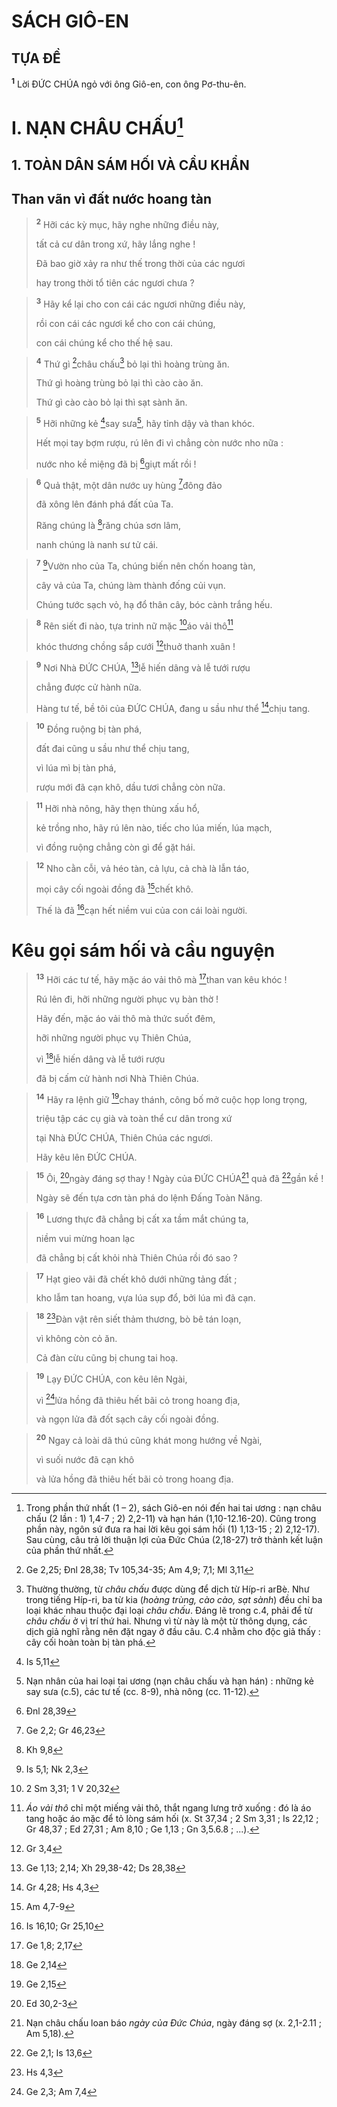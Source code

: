 # SÁCH GIÔ-EN
## TỰA ĐỀ
<sup><b>1</b></sup> Lời ĐỨC CHÚA ngỏ với ông Giô-en, con ông Pơ-thu-ên.

# I. NẠN CHÂU CHẤU[^1]
## 1. TOÀN DÂN SÁM HỐI VÀ CẦU KHẨN
## Than vãn vì đất nước hoang tàn

> <sup><b>2</b></sup> Hỡi các kỳ mục, hãy nghe những điều này,
> 
> tất cả cư dân trong xứ, hãy lắng nghe !
> 
> Đã bao giờ xảy ra như thế trong thời của các ngươi
> 
> hay trong thời tổ tiên các ngươi chưa ?
>


> <sup><b>3</b></sup> Hãy kể lại cho con cái các ngươi những điều này,
> 
> rồi con cái các ngươi kể cho con cái chúng,
> 
> con cái chúng kể cho thế hệ sau.
>


> <sup><b>4</b></sup> Thứ gì [^1*]châu chấu[^2] bỏ lại thì hoàng trùng ăn.
> 
> Thứ gì hoàng trùng bỏ lại thì cào cào ăn.
> 
> Thứ gì cào cào bỏ lại thì sạt sành ăn.
>


> <sup><b>5</b></sup> Hỡi những kẻ [^2*]say sưa[^3], hãy tỉnh dậy và than khóc.
> 
> Hết mọi tay bợm rượu, rú lên đi vì chẳng còn nước nho nữa :
> 
> nước nho kề miệng đã bị [^3*]giựt mất rồi !
>


> <sup><b>6</b></sup> Quả thật, một dân nước uy hùng [^4*]đông đảo
> 
> đã xông lên đánh phá đất của Ta.
> 
> Răng chúng là [^5*]răng chúa sơn lâm,
> 
> nanh chúng là nanh sư tử cái.
>


> <sup><b>7</b></sup> [^6*]Vườn nho của Ta, chúng biến nên chốn hoang tàn,
> 
> cây vả của Ta, chúng làm thành đống củi vụn.
> 
> Chúng tước sạch vỏ, hạ đổ thân cây, bóc cành trắng hếu.
>


> <sup><b>8</b></sup> Rên siết đi nào, tựa trinh nữ mặc [^7*]áo vải thô[^4]
> 
> khóc thương chồng sắp cưới [^8*]thuở thanh xuân !
>


> <sup><b>9</b></sup> Nơi Nhà ĐỨC CHÚA, [^9*]lễ hiến dâng và lễ tưới rượu
> 
> chẳng được cử hành nữa.
> 
> Hàng tư tế, bề tôi của ĐỨC CHÚA, đang u sầu như thể [^10*]chịu tang.
>


> <sup><b>10</b></sup> Đồng ruộng bị tàn phá,
> 
> đất đai cũng u sầu như thể chịu tang,
> 
> vì lúa mì bị tàn phá,
> 
> rượu mới đã cạn khô, dầu tươi chẳng còn nữa.
>


> <sup><b>11</b></sup> Hỡi nhà nông, hãy thẹn thùng xấu hổ,
> 
> kẻ trồng nho, hãy rú lên nào, tiếc cho lúa miến, lúa mạch,
> 
> vì đồng ruộng chẳng còn gì để gặt hái.
>


> <sup><b>12</b></sup> Nho cằn cỗi, vả héo tàn, cả lựu, cả chà là lẫn táo,
> 
> mọi cây cối ngoài đồng đã [^11*]chết khô.
> 
> Thế là đã [^12*]cạn hết niềm vui của con cái loài người.
>

# Kêu gọi sám hối và cầu nguyện

> <sup><b>13</b></sup> Hỡi các tư tế, hãy mặc áo vải thô mà [^13*]than van kêu khóc !
> 
> Rú lên đi, hỡi những người phục vụ bàn thờ !
> 
> Hãy đến, mặc áo vải thô mà thức suốt đêm,
> 
> hỡi những người phục vụ Thiên Chúa,
> 
> vì [^14*]lễ hiến dâng và lễ tưới rượu
> 
> đã bị cấm cử hành nơi Nhà Thiên Chúa.
>


> <sup><b>14</b></sup> Hãy ra lệnh giữ [^15*]chay thánh, công bố mở cuộc họp long trọng,
> 
> triệu tập các cụ già và toàn thể cư dân trong xứ
> 
> tại Nhà ĐỨC CHÚA, Thiên Chúa các ngươi.
> 
> Hãy kêu lên ĐỨC CHÚA.
>


> <sup><b>15</b></sup> Ôi, [^16*]ngày đáng sợ thay ! Ngày của ĐỨC CHÚA[^5] quả đã [^17*]gần kề !
> 
> Ngày sẽ đến tựa cơn tàn phá do lệnh Đấng Toàn Năng.
>


> <sup><b>16</b></sup> Lương thực đã chẳng bị cất xa tầm mắt chúng ta,
> 
> niềm vui mừng hoan lạc
> 
> đã chẳng bị cất khỏi nhà Thiên Chúa rồi đó sao ?
>


> <sup><b>17</b></sup> Hạt gieo vãi đã chết khô dưới những tảng đất ;
> 
> kho lẫm tan hoang, vựa lúa sụp đổ, bởi lúa mì đã cạn.
>


> <sup><b>18</b></sup> [^18*]Đàn vật rên siết thảm thương, bò bê tán loạn,
> 
> vì không còn cỏ ăn.
> 
> Cả đàn cừu cũng bị chung tai hoạ.
>


> <sup><b>19</b></sup> Lạy ĐỨC CHÚA, con kêu lên Ngài,
> 
> vì [^19*]lửa hồng đã thiêu hết bãi cỏ trong hoang địa,
> 
> và ngọn lửa đã đốt sạch cây cối ngoài đồng.
>


> <sup><b>20</b></sup> Ngay cả loài dã thú cũng khát mong hướng về Ngài,
> 
> vì suối nước đã cạn khô
> 
> và lửa hồng đã thiêu hết bãi cỏ trong hoang địa.
>

[^1]: Trong phần thứ nhất (1 – 2), sách Giô-en nói đến hai tai ương : nạn châu chấu (2 lần : 1) 1,4-7 ; 2) 2,2-11) và hạn hán (1,10-12.16-20). Cũng trong phần này, ngôn sứ đưa ra hai lời kêu gọi sám hối (1) 1,13-15 ; 2) 2,12-17). Sau cùng, câu trả lời thuận lợi của Đức Chúa (2,18-27) trở thành kết luận của phần thứ nhất.
[^2]: Thường thường, từ <i>châu chấu</i> được dùng để dịch từ Híp-ri <span class="hebrew-translit">arBè</span>. Như trong tiếng Híp-ri, ba từ kia (<i>hoàng trùng, cào cào, sạt sành</i>) đều chỉ ba loại khác nhau thuộc đại loại <i>châu chấu</i>. Đáng lẽ trong c.4, phải để từ <i>châu chấu</i> ở vị trí thứ hai. Nhưng vì từ này là một từ thông dụng, các dịch giả nghĩ rằng nên đặt ngay ở đầu câu. C.4 nhằm cho độc giả thấy : cây cối hoàn toàn bị tàn phá.
[^3]: Nạn nhân của hai loại tai ương (nạn châu chấu và hạn hán) : những kẻ say sưa (c.5), các tư tế (cc. 8-9), nhà nông (cc. 11-12).
[^4]: <i>Áo vải thô</i> chỉ một miếng vải thô, thắt ngang lưng trở xuống : đó là áo tang hoặc áo mặc để tỏ lòng sám hối (x. St 37,34 ; 2 Sm 3,31 ; Is 22,12 ; Gr 48,37 ; Ed 27,31 ; Am 8,10 ; Ge 1,13 ; Gn 3,5.6.8 ; ...).
[^5]: Nạn châu chấu loan báo <i>ngày của Đức Chúa</i>, ngày đáng sợ (x. 2,1-2.11 ; Am 5,18).
[^1*]: Ge 2,25; Đnl 28,38; Tv 105,34-35; Am 4,9; 7,1; Ml 3,11
[^2*]: Is 5,11
[^3*]: Đnl 28,39
[^4*]: Ge 2,2; Gr 46,23
[^5*]: Kh 9,8
[^6*]: Is 5,1; Nk 2,3
[^7*]: 2 Sm 3,31; 1 V 20,32
[^8*]: Gr 3,4
[^9*]: Ge 1,13; 2,14; Xh 29,38-42; Ds 28,38
[^10*]: Gr 4,28; Hs 4,3
[^11*]: Am 4,7-9
[^12*]: Is 16,10; Gr 25,10
[^13*]: Ge 1,8; 2,17
[^14*]: Ge 2,14
[^15*]: Ge 2,15
[^16*]: Ed 30,2-3
[^17*]: Ge 2,1; Is 13,6
[^18*]: Hs 4,3
[^19*]: Ge 2,3; Am 7,4

